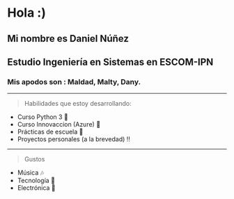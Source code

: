 # Hola :)
## Mi nombre es Daniel Núñez 
## Estudio Ingeniería en Sistemas en ESCOM-IPN 
### Mis apodos son : Maldad, Malty, Dany.
----------------------------------------------------
> Habilidades que estoy desarrollando:
+ Curso Python 3 🐍
+ Curso Innovaccion (Azure) 🔽
+ Prácticas de escuela 📔
+ Proyectos personales (a la brevedad) ‼
-----------------------------------------------------
> Gustos
+ Música 🎶
+ Tecnología 📍
+ Electrónica 🔌


<!--
**ernestoregue/ernestoregue** is a ✨ _special_ ✨ repository because its `README.md` (this file) appears on your GitHub profile.

Here are some ideas to get you started:

- 🔭 I’m currently working on ...
- 🌱 I’m currently learning ...
- 👯 I’m looking to collaborate on ...
- 🤔 I’m looking for help with ...
- 💬 Ask me about ...
- 📫 How to reach me: ...
- 😄 Pronouns: ...
- ⚡ Fun fact: ...
-->
